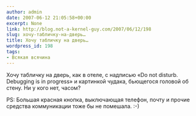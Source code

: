 ```yaml
---
author: admin
date: 2007-06-12 21:05:58+00:00
excerpt: None
link: http://blog.not-a-kernel-guy.com/2007/06/12/198
slug: хочу-табличку-на-дверь…
title: Хочу табличку на дверь…
wordpress_id: 198
tags:
- Всякая всячина
---
```


Хочу табличку на дверь, как в отеле, с надписью «Do not disturb. Debugging is in progress» и картинкой чудака, бьющегося головой об стену.  Ни у кого нет, часом?

PS: Большая красная кнопка, выключающая телефон, почту и прочие средства коммуникации тоже бы не помешала. :-)
